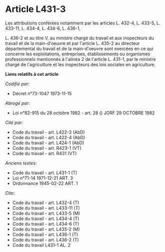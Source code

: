 # Article L431-3

Les attributions conférées notamment par les articles L. 432-4, L. 433-5, L. 433-11, L. 434-4, L. 434-6, L. 436-1,

L. 436-2 et au titre V, au ministre chargé du travail et aux inspecteurs du travail et de la main-d'oeuvre et par l'article
L. 435-2 au directeur départemental du travail et de la main-d'oeuvre sont exercées en ce qui concerne les exploitations,
entreprises, établissements ou organismes professionnels mentionnés à l'alinéa 2 de l'article L. 431-1, par le ministre
chargé de l'agriculture et les inspecteurs des lois sociales en agriculture.

**Liens relatifs à cet article**

_Codifié par_:

  - Décret n°73-1047 1973-11-15

_Abrogé par_:

  - Loi n°82-915 du 28 octobre 1982 - art. 28 () JORF 29 OCTOBRE 1982

_Cité par_:

  - Code du travail - art. L422-3 (AbD)
  - Code du travail - art. L422-4 (AbD)
  - Code du travail - art. L424-1 (AbD)
  - Code du travail - art. R423-1 (VT)
  - Code du travail - art. R431 (VT)

_Anciens textes_:

  - Code du travail - art. L431-1 (T)
  - Loi n°71-14 1971-12-21 ART. 3
  - Ordonnance 1945-02-22 ART. 1

_Cite_:

  - Code du travail - art. L432-4 (T)
  - Code du travail - art. L433-11 (T)
  - Code du travail - art. L433-5 (M)
  - Code du travail - art. L434-4 (T)
  - Code du travail - art. L434-6 (T)
  - Code du travail - art. L435-2 (M)
  - Code du travail - art. L436-1 (T)
  - Code du travail - art. L436-2 (T)
  - Code du travail L431-1 AL. 2
